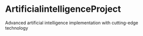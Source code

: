 # ArtificialintelligenceProject
Advanced artificial intelligence implementation with cutting-edge technology
